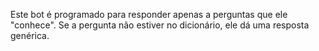 Este bot é programado para responder apenas a perguntas que ele "conhece". Se a pergunta não estiver no dicionário, ele dá uma resposta genérica.
